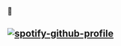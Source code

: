 ### 👋

[![spotify-github-profile](https://spotify-github-profile.kittinanx.com/api/view?uid=31pfopcom3ygu2squf5awfc2fha4&cover_image=true&theme=natemoo-re&show_offline=false&background_color=1c1717&interchange=false&bar_color=6b0b8e&bar_color_cover=false)](https://spotify-github-profile.kittinanx.com/api/view?uid=31pfopcom3ygu2squf5awfc2fha4&redirect=true)
---
<!--
**yoohwanbin/yoohwanbin** is a ✨ _special_ ✨ repository because its `README.md` (this file) appears on your GitHub profile.

Here are some ideas to get you started:

- 🔭 I’m currently working on ...
- 🌱 I’m currently learning ...
- 👯 I’m looking to collaborate on ...
- 🤔 I’m looking for help with ...
- 💬 Ask me about ...
- 📫 How to reach me: ...
- 😄 Pronouns: ...
- ⚡ Fun fact: ...
-->
